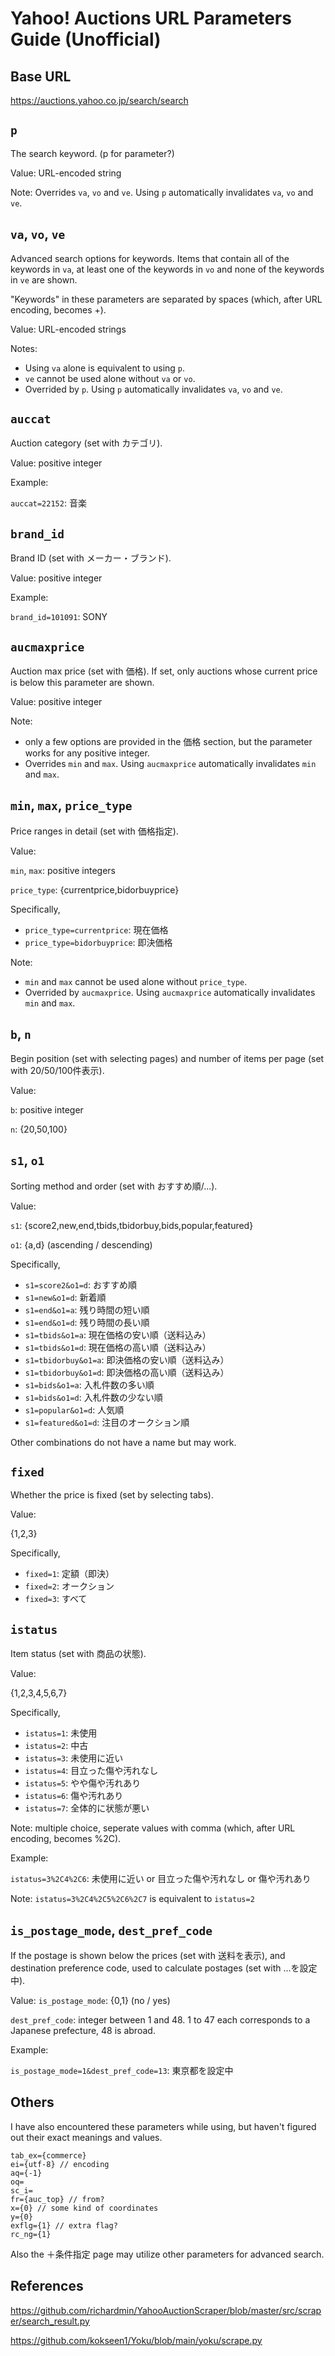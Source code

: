 # Yahoo! Auctions URL Parameters Guide (Unofficial)

## Base URL

https://auctions.yahoo.co.jp/search/search

## `p`
The search keyword. (p for parameter?)

Value: URL-encoded string

Note: Overrides `va`, `vo` and `ve`. Using `p` automatically invalidates `va`, `vo` and `ve`.

## `va`, `vo`, `ve`
Advanced search options for keywords. Items that contain all of the keywords in `va`, at least one of the keywords in `vo` and none of the keywords in `ve` are shown.

"Keywords" in these parameters are separated by spaces (which, after URL encoding, becomes +).

Value: URL-encoded strings

Notes:
- Using `va` alone is equivalent to using `p`.
- `ve` cannot be used alone without `va` or `vo`.
- Overrided by `p`. Using `p` automatically invalidates `va`, `vo` and `ve`.

## `auccat`
Auction category (set with カテゴリ).

Value: positive integer

Example:

`auccat=22152`: 音楽

## `brand_id`
Brand ID (set with メーカー・ブランド).

Value: positive integer

Example:

`brand_id=101091`: SONY

## `aucmaxprice`
Auction max price (set with 価格). If set, only auctions whose current price is below this parameter are shown.

Value: positive integer

Note:
- only a few options are provided in the 価格 section, but the parameter works for any positive integer.
- Overrides `min` and `max`. Using `aucmaxprice` automatically invalidates `min` and `max`.

## `min`, `max`, `price_type`

Price ranges in detail (set with 価格指定).

Value:

`min`, `max`: positive integers

`price_type`: {currentprice,bidorbuyprice}

Specifically,
- `price_type=currentprice`: 現在価格
- `price_type=bidorbuyprice`: 即決価格

Note:
- `min` and `max` cannot be used alone without `price_type`.
- Overrided by `aucmaxprice`. Using `aucmaxprice` automatically invalidates `min` and `max`.

## `b`, `n`
Begin position (set with selecting pages) and number of items per page (set with 20/50/100件表示).

Value:

`b`: positive integer

`n`: {20,50,100}

## `s1`, `o1`
Sorting method and order (set with おすすめ順/...).

Value:

`s1`: {score2,new,end,tbids,tbidorbuy,bids,popular,featured}

`o1`: {a,d} (ascending / descending)

Specifically,
- `s1=score2&o1=d`: おすすめ順
- `s1=new&o1=d`: 新着順
- `s1=end&o1=a`: 残り時間の短い順
- `s1=end&o1=d`: 残り時間の長い順
- `s1=tbids&o1=a`: 現在価格の安い順（送料込み）
- `s1=tbids&o1=d`: 現在価格の高い順（送料込み）
- `s1=tbidorbuy&o1=a`: 即決価格の安い順（送料込み）
- `s1=tbidorbuy&o1=d`: 即決価格の高い順（送料込み）
- `s1=bids&o1=a`: 入札件数の多い順
- `s1=bids&o1=d`: 入札件数の少ない順
- `s1=popular&o1=d`: 人気順
- `s1=featured&o1=d`: 注目のオークション順

Other combinations do not have a name but may work.

## `fixed`
Whether the price is fixed (set by selecting tabs).

Value:

{1,2,3}

Specifically,
- `fixed=1`: 定額（即決）
- `fixed=2`: オークション
- `fixed=3`: すべて

## `istatus`
Item status (set with 商品の状態).

Value:

{1,2,3,4,5,6,7}

Specifically,
- `istatus=1`: 未使用
- `istatus=2`: 中古
- `istatus=3`: 未使用に近い
- `istatus=4`: 目立った傷や汚れなし
- `istatus=5`: やや傷や汚れあり
- `istatus=6`: 傷や汚れあり
- `istatus=7`: 全体的に状態が悪い

Note: multiple choice, seperate values with comma (which, after URL encoding, becomes %2C).

Example:

`istatus=3%2C4%2C6`: 未使用に近い or 目立った傷や汚れなし or 傷や汚れあり

Note: `istatus=3%2C4%2C5%2C6%2C7` is equivalent to `istatus=2`

## `is_postage_mode`, `dest_pref_code`
If the postage is shown below the prices (set with 送料を表示), and destination preference code, used to calculate postages (set with ...を設定中).

Value:
`is_postage_mode`: {0,1} (no / yes)

`dest_pref_code`: integer between 1 and 48. 1 to 47 each corresponds to a Japanese prefecture, 48 is abroad.

Example: 

`is_postage_mode=1&dest_pref_code=13`: 東京都を設定中

## Others

I have also encountered these parameters while using, but haven't figured out their exact meanings and values.

```
tab_ex={commerce}
ei={utf-8} // encoding
aq={-1}
oq=
sc_i=
fr={auc_top} // from?
x={0} // some kind of coordinates
y={0}
exflg={1} // extra flag?
rc_ng={1}
```

Also the ＋条件指定 page may utilize other parameters for advanced search.


## References

https://github.com/richardmin/YahooAuctionScraper/blob/master/src/scraper/search_result.py

https://github.com/kokseen1/Yoku/blob/main/yoku/scrape.py

